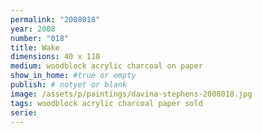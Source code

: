 ```yaml
---
permalink: "2008018"
year: 2008
number: "018"
title: Wake
dimensions: 40 x 110
medium: woodblock acrylic charcoal on paper
show_in_home: #true or empty
publish: # notyet or blank
image: /assets/p/paintings/davina-stephens-2008018.jpg
tags: woodblock acrylic charcoal paper sold
serie: 
---
```

